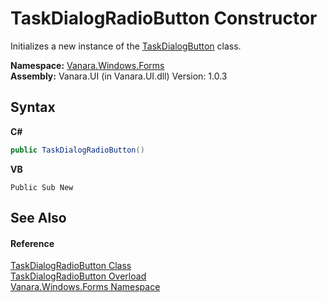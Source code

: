 # TaskDialogRadioButton Constructor 
 

Initializes a new instance of the <a href="1d014f22-9536-9860-ea85-fa2cafd31448">TaskDialogButton</a> class.

**Namespace:**&nbsp;<a href="c580cf52-4028-70db-28d0-f9b1abc03861">Vanara.Windows.Forms</a><br />**Assembly:**&nbsp;Vanara.UI (in Vanara.UI.dll) Version: 1.0.3

## Syntax

**C#**<br />
``` C#
public TaskDialogRadioButton()
```

**VB**<br />
``` VB
Public Sub New
```


## See Also


#### Reference
<a href="3137c60c-4082-c99f-21cc-9bc183e9cbe4">TaskDialogRadioButton Class</a><br /><a href="7a4e6896-bbb5-c962-b5fc-097da5d90c8f">TaskDialogRadioButton Overload</a><br /><a href="c580cf52-4028-70db-28d0-f9b1abc03861">Vanara.Windows.Forms Namespace</a><br />